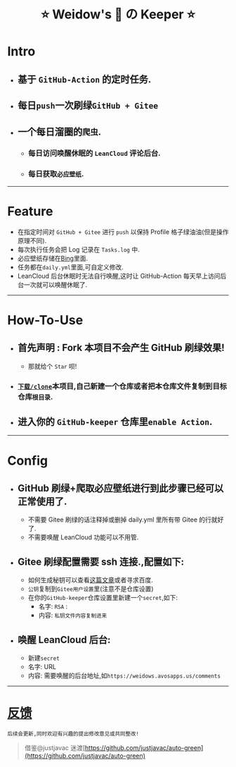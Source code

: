 <!--
 * @Author: Weidows
 * @Date: 2020-11-28 17:36:36
 * @LastEditors: Weidows
 * @LastEditTime: 2020-12-07 20:56:50
 * @FilePath: \Keeper\README.md
 * @Description:
-->

<h1 align="center">

⭐️ Weidow's 🌈 の Keeper ⭐️

</h1>

# Intro

- ## 基于 `GitHub-Action` 的定时任务.
- ## 每日`push`一次刷绿`GitHub + Gitee`
- ## 一个每日溜圈的`爬虫`.
  - ### 每日访问唤醒休眠的 `LeanCloud` 评论后台.
  - ### 每日获取`必应壁纸`.

---

# Feature

- 在指定时间对 `GitHub + Gitee` 进行 `push` 以保持 Profile 格子绿油油(但是操作原理不同).
- 每次执行任务会把 Log 记录在 `Tasks.log` 中.
- 必应壁纸存储在[Bing](./Bing/)里面.
- 任务都在`daily.yml`里面,可自定义修改.
- LeanCloud 后台休眠时无法自行唤醒,这时让 GitHub-Action 每天早上访问后台一次就可以唤醒休眠了.

---

# How-To-Use

- ## 首先声明 : Fork 本项目不会产生 GitHub 刷绿效果!
  - 那就给个 `Star` 呗!
- ### [`下载/clone`](https://github.com/Weidows/Keeper/releases)本项目,自己新建一个仓库或者把本仓库文件复制到目标仓库`根目录`.
- ## 进入你的 `GitHub-keeper` 仓库里`enable Action`.

---

# Config

- ## GitHub 刷绿+爬取必应壁纸进行到此步骤已经可以正常使用了.
  - 不需要 Gitee 刷绿的话注释掉或删掉 daily.yml 里所有带 Gitee 的行就好了.
  - 不需要唤醒 LeanCloud 功能可以不用管.
- ## Gitee 刷绿配置需要 ssh 连接.,配置如下:
  - 如何生成秘钥可以查看[这篇文章](https://weidows.github.io/post/experience/SSH)或者寻求百度.
  - `公钥`复制到`Gitee用户设置`里(注意不是仓库设置)
  - 在你的`GitHub-keeper`仓库设置里新建一个`secret`,如下:
    - 名字: `RSA` :
    - 内容: `私钥文件内容复制进来`
- ## 唤醒 LeanCloud 后台:
  - 新建`secret`
  - 名字: URL
  - 内容: 需要唤醒的后台地址,如`https://weidows.avosapps.us/comments`

---

# [反馈](https://weidows.github.io/tags/about)

    后续会更新,同时欢迎有兴趣的提出修改意见或共同整改!

> 借鉴@justjavac 迷渡[https://github.com/justjavac/auto-green](https://github.com/justjavac/auto-green)
